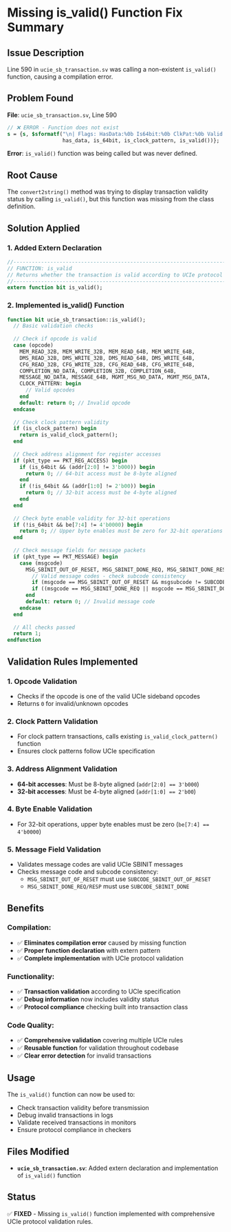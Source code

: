 # Missing is_valid() Function Fix Summary

## Issue Description
Line 590 in `ucie_sb_transaction.sv` was calling a non-existent `is_valid()` function, causing a compilation error.

## Problem Found
**File**: `ucie_sb_transaction.sv`, Line 590
```systemverilog
// ❌ ERROR - Function does not exist
s = {s, $sformatf("\n| Flags: HasData:%0b Is64bit:%0b ClkPat:%0b Valid:%0b    |", 
                  has_data, is_64bit, is_clock_pattern, is_valid())};
```

**Error**: `is_valid()` function was being called but was never defined.

## Root Cause
The `convert2string()` method was trying to display transaction validity status by calling `is_valid()`, but this function was missing from the class definition.

## Solution Applied

### 1. Added Extern Declaration
```systemverilog
//-----------------------------------------------------------------------------
// FUNCTION: is_valid
// Returns whether the transaction is valid according to UCIe protocol
//-----------------------------------------------------------------------------
extern function bit is_valid();
```

### 2. Implemented is_valid() Function
```systemverilog
function bit ucie_sb_transaction::is_valid();
  // Basic validation checks
  
  // Check if opcode is valid
  case (opcode)
    MEM_READ_32B, MEM_WRITE_32B, MEM_READ_64B, MEM_WRITE_64B,
    DMS_READ_32B, DMS_WRITE_32B, DMS_READ_64B, DMS_WRITE_64B,
    CFG_READ_32B, CFG_WRITE_32B, CFG_READ_64B, CFG_WRITE_64B,
    COMPLETION_NO_DATA, COMPLETION_32B, COMPLETION_64B,
    MESSAGE_NO_DATA, MESSAGE_64B, MGMT_MSG_NO_DATA, MGMT_MSG_DATA,
    CLOCK_PATTERN: begin
      // Valid opcodes
    end
    default: return 0; // Invalid opcode
  endcase
  
  // Check clock pattern validity
  if (is_clock_pattern) begin
    return is_valid_clock_pattern();
  end
  
  // Check address alignment for register accesses
  if (pkt_type == PKT_REG_ACCESS) begin
    if (is_64bit && (addr[2:0] != 3'b000)) begin
      return 0; // 64-bit access must be 8-byte aligned
    end
    if (!is_64bit && (addr[1:0] != 2'b00)) begin
      return 0; // 32-bit access must be 4-byte aligned
    end
  end
  
  // Check byte enable validity for 32-bit operations
  if (!is_64bit && be[7:4] != 4'b0000) begin
    return 0; // Upper byte enables must be zero for 32-bit operations
  end
  
  // Check message fields for message packets
  if (pkt_type == PKT_MESSAGE) begin
    case (msgcode)
      MSG_SBINIT_OUT_OF_RESET, MSG_SBINIT_DONE_REQ, MSG_SBINIT_DONE_RESP: begin
        // Valid message codes - check subcode consistency
        if (msgcode == MSG_SBINIT_OUT_OF_RESET && msgsubcode != SUBCODE_SBINIT_OUT_OF_RESET) return 0;
        if ((msgcode == MSG_SBINIT_DONE_REQ || msgcode == MSG_SBINIT_DONE_RESP) && msgsubcode != SUBCODE_SBINIT_DONE) return 0;
      end
      default: return 0; // Invalid message code
    endcase
  end
  
  // All checks passed
  return 1;
endfunction
```

## Validation Rules Implemented

### 1. Opcode Validation
- Checks if the opcode is one of the valid UCIe sideband opcodes
- Returns `0` for invalid/unknown opcodes

### 2. Clock Pattern Validation
- For clock pattern transactions, calls existing `is_valid_clock_pattern()` function
- Ensures clock patterns follow UCIe specification

### 3. Address Alignment Validation
- **64-bit accesses**: Must be 8-byte aligned (`addr[2:0] == 3'b000`)
- **32-bit accesses**: Must be 4-byte aligned (`addr[1:0] == 2'b00`)

### 4. Byte Enable Validation
- For 32-bit operations, upper byte enables must be zero (`be[7:4] == 4'b0000`)

### 5. Message Field Validation
- Validates message codes are valid UCIe SBINIT messages
- Checks message code and subcode consistency:
  - `MSG_SBINIT_OUT_OF_RESET` must use `SUBCODE_SBINIT_OUT_OF_RESET`
  - `MSG_SBINIT_DONE_REQ/RESP` must use `SUBCODE_SBINIT_DONE`

## Benefits

### Compilation:
- ✅ **Eliminates compilation error** caused by missing function
- ✅ **Proper function declaration** with extern pattern
- ✅ **Complete implementation** with UCIe protocol validation

### Functionality:
- ✅ **Transaction validation** according to UCIe specification
- ✅ **Debug information** now includes validity status
- ✅ **Protocol compliance** checking built into transaction class

### Code Quality:
- ✅ **Comprehensive validation** covering multiple UCIe rules
- ✅ **Reusable function** for validation throughout codebase
- ✅ **Clear error detection** for invalid transactions

## Usage
The `is_valid()` function can now be used to:
- Check transaction validity before transmission
- Debug invalid transactions in logs
- Validate received transactions in monitors
- Ensure protocol compliance in checkers

## Files Modified
- **`ucie_sb_transaction.sv`**: Added extern declaration and implementation of `is_valid()` function

## Status
✅ **FIXED** - Missing `is_valid()` function implemented with comprehensive UCIe protocol validation rules.